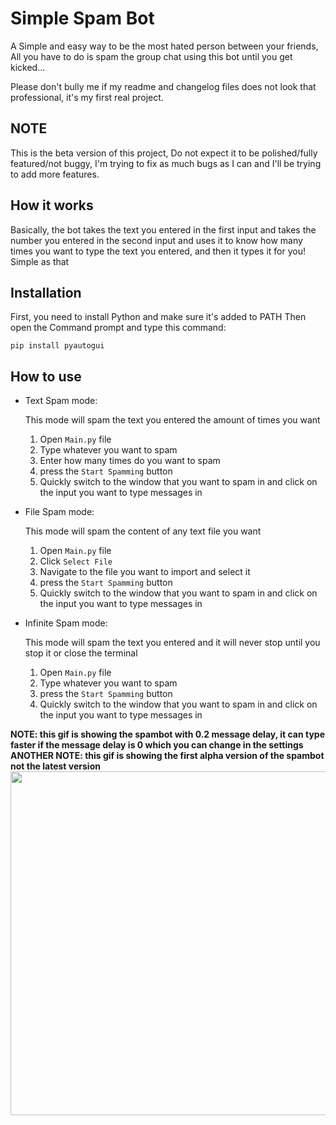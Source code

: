 # Simple Spam Bot

A Simple and easy way to be the most hated person between your friends, All you have to do is spam the group chat 
using this bot until you get kicked...

Please don't bully me if my readme and changelog files does not look that professional, it's my first real project.

## NOTE

This is the beta version of this project, Do not expect it to be polished/fully featured/not buggy, I'm trying to fix as much bugs as I can and I'll be trying to add more features.

## How it works

Basically, the bot takes the text you entered in the first input and takes the number you entered in the second input and uses it 
to know how many times you want to type the text you entered, and then it types it for you!
Simple as that

## Installation

First, you need to install Python and make sure it's added to PATH
Then open the Command prompt and type this command:
```batch
pip install pyautogui
```

## How to use

* Text Spam mode:

    This mode will spam the text you entered the amount of times you want

    1. Open `Main.py` file
    2. Type whatever you want to spam
    3. Enter how many times do you want to spam
    4. press the `Start Spamming` button
    5. Quickly switch to the window that you want to spam in and click on the input you want to type messages in 

* File Spam mode:

    This mode will spam the content of any text file you want

    1. Open `Main.py` file
    2. Click `Select File`
    3. Navigate to the file you want to import and select it
    4. press the `Start Spamming` button
    5. Quickly switch to the window that you want to spam in and click on the input you want to type messages in

* Infinite Spam mode:

    This mode will spam the text you entered and it will never stop until you stop it or close the terminal

    1. Open `Main.py` file
    2. Type whatever you want to spam
    3. press the `Start Spamming` button
    4. Quickly switch to the window that you want to spam in and click on the input you want to type messages in 

**NOTE: this gif is showing the spambot with 0.2 message delay, it can type faster if the message delay is 0 which you can change in the settings**
**ANOTHER NOTE: this gif is showing the first alpha version of the spambot not the latest version**
<img src="https://i.imgur.com/XpOG7B9.gif" width="900" height="550" />

